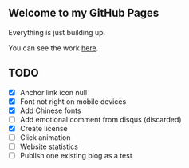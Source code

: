 ## Welcome to my GitHub Pages

Everything is just building up.

You can see the work [here](https://easy121.github.io/).

## TODO
- [x] Anchor link icon null
- [x] Font not right on mobile devices
- [x] Add Chinese fonts
- [ ] Add emotional comment from disqus (discarded)
- [x] Create license
- [ ] Click animation
- [ ] Website statistics
- [ ] Publish one existing blog as a test